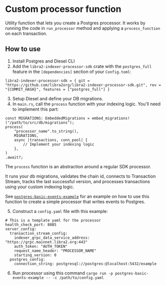 # Custom processor function 

Utility function that lets you create a Postgres processor. It works by running the code in `run_processor` method and applying a `process_function` on each transaction. 

## How to use
1. Install Postgres and Diesel CLI
2. Add the `libra2-indexer-processor-sdk` crate with the `postgres_full` feature in the `[dependencies]` section of your `Config.toml`:
```
libra2-indexer-processor-sdk = { git = "https://github.com/libra2org/libra2-indexer-processor-sdk.git", rev = "{COMMIT_HASH}", features = ["postgres_full"] }
```
3. Setup Diesel and define your DB migrations. 
4. In `main.rs`, call the `process` function with your indexing logic. You'll need to implement this part:
```
const MIGRATIONS: EmbeddedMigrations = embed_migrations!("/path/to/src/db/migrations");
process(
    "processor_name".to_string(),
    MIGRATIONS, 
    async |transactions, conn_pool| {
        // Implement your indexing logic
    },
)
.await?;
```
The `process` function is an abstraction around a regular SDK processor. 

It runs your db migrations, validates the chain id, connects to Transaction Stream, tracks the last successful version, and processes transactions using your custom indexing logic. 

See [`postgres-basic-events-example`](https://github.com/libra2org/libra2-indexer-processor-sdk/tree/main/examples/postgres-basic-events-example) for an example on how to use this function to create a simple processor that writes events to Postgres. 

5. Construct a `config.yaml` file with this example:
```
# This is a template yaml for the processor
health_check_port: 8085
server_config:
  transaction_stream_config:
    indexer_grpc_data_service_address: "https://grpc.mainnet.libra2.org:443"
    auth_token: "AUTH_TOKEN"
    request_name_header: "PROCESSOR_NAME"
    starting_version: 0
  postgres_config:
    connection_string: postgresql://postgres:@localhost:5432/example
```
6. Run processor using this command `cargo run -p postgres-basic-events-example -- -c /path/to/config.yaml`
